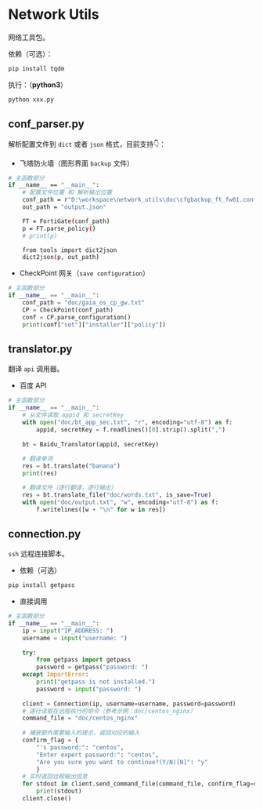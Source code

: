 # Network Utils

网络工具包。

依赖（可选）：

```bash
pip install tqdm
```

执行：（**python3**）

```bash
python xxx.py
```



## conf_parser.py

解析配置文件到 `dict` 或者 `json` 格式，目前支持👇：

- 飞塔防火墙（图形界面 `backup` 文件）

```bash
# 主函数部分
if __name__ == "__main__":
    # 配置文件位置 和 解析输出位置
    conf_path = r"D:\workspace\network_utils\doc\cfgbackup_ft_fw01.conf"
    out_path = "output.json"

    FT = FortiGate(conf_path)
    p = FT.parse_policy()
    # print(p)

    from tools import dict2json
    dict2json(p, out_path)
```

- CheckPoint 网关（`save configuration`）

```python
# 主函数部分
if __name__ == "__main__":
    conf_path = "doc/gaia_os_cp_gw.txt"
    CP = CheckPoint(conf_path)
    conf = CP.parse_configuration()
    print(conf["set"]["installer"]["policy"])
```



## translator.py

翻译 `api` 调用器。

- 百度 API

```python
# 主函数部分
if __name__ == "__main__":
    # 从文件读取 appid 和 secretKey
    with open("doc/bt_app_sec.txt", "r", encoding="utf-8") as f:
        appid, secretKey = f.readlines()[0].strip().split(",")
    
    bt = Baidu_Translator(appid, secretKey)
    
    # 翻译单词
    res = bt.translate("banana")
    print(res)

    # 翻译文件（逐行翻译，逐行输出）
    res = bt.translate_file("doc/words.txt", is_save=True)
    with open("doc/output.txt", "w", encoding="utf-8") as f:
        f.writelines([w + "\n" for w in res])
```



## connection.py

`ssh` 远程连接脚本。

- 依赖（可选）

```bash
pip install getpass
```

- 直接调用

```python
# 主函数部分
if __name__ == "__main__":
    ip = input("IP_ADDRESS: ")
    username = input("username: ")
    
    try:
        from getpass import getpass
        password = getpass("password: ")
    except ImportError:
        print("getpass is not installed.")
        password = input("password: ")
    
    client = Connection(ip, username=username, password=password)
    # 逐行读取在远程执行的命令（参考示例：doc/centos_nginx）
    command_file = "doc/centos_nginx"
    
    # 捕获额外需要输入的提示，返回对应的输入
    confirm_flag = {
        "'s password:": "centos",
        "Enter expert password:": "centos",
        "Are you sure you want to continue?(Y/N)[N]": "y"
        }
    # 实时返回远程输出信息
    for stdout in client.send_command_file(command_file, confirm_flag=confirm_flag):
        print(stdout)
    client.close()
```



